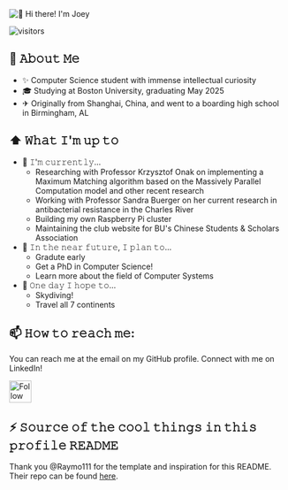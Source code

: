 <!--
**Jioey/Jioey** is a ✨ _special_ ✨ repository because its `README.md` (this file) appears on your GitHub profile.

Here are some ideas to get you started:

- 🔭 I’m currently working on ...
- 🌱 I’m currently learning ...
- 👯 I’m looking to collaborate on ...
- 🤔 I’m looking for help with ...
- 💬 Ask me about ...
- 📫 How to reach me: ...
- 😄 Pronouns: ...
- ⚡ Fun fact: ...

Emoji Cheatsheet: https://www.webfx.com/tools/emoji-cheat-sheet/
-->

<img src="https://github.com/Jioey/Jioey/blob/main/intro.gif" alt="👋 Hi there! I'm Joey" title="👋 Hi there! I'm Joey"/>

![visitors](https://vbr.nathanchung.dev/badge?page_id=Jioey.Jioey&color=00cf00)

## :book: 𝙰𝚋𝚘𝚞𝚝 𝙼𝚎
- ✨ Computer Science student with immense intellectual curiosity
- 🎓 Studying at Boston University, graduating May 2025
- ✈ Originally from Shanghai, China, and went to a boarding high school in Birmingham, AL

## ⬆ 𝚆𝚑𝚊𝚝 𝙸'𝚖 𝚞𝚙 𝚝𝚘
- 🔨 𝙸'𝚖 𝚌𝚞𝚛𝚛𝚎𝚗𝚝𝚕𝚢...
  - Researching with Professor Krzysztof Onak on implementing a Maximum Matching algorithm based on the Massively Parallel Computation model and other recent research
  - Working with Professor Sandra Buerger on her current research in antibacterial resistance in the Charles River
  - Building my own Raspberry Pi cluster
  - Maintaining the club website for BU's Chinese Students & Scholars Association
- 🎯 𝙸𝚗 𝚝𝚑𝚎 𝚗𝚎𝚊𝚛 𝚏𝚞𝚝𝚞𝚛𝚎, 𝙸 𝚙𝚕𝚊𝚗 𝚝𝚘...
  - Gradute early
  - Get a PhD in Computer Science!
  - Learn more about the field of Computer Systems
- 🤞 𝙾𝚗𝚎 𝚍𝚊𝚢 𝙸 𝚑𝚘𝚙𝚎 𝚝𝚘...
  - Skydiving!
  - Travel all 7 continents
<!-- - 🤔 𝙻𝚒𝚜𝚝 𝚘𝚏 𝚒𝚜𝚜𝚞𝚎𝚜 𝙸 𝚗𝚎𝚎𝚍 𝚑𝚎𝚕𝚙 𝚠𝚒𝚝𝚑: -->

<!-- Metrics -- currently broken, uses [https://github.com/marketplace/actions/metrics-embed](https://github.com/lowlighter/metrics)
## 🔔 𝙼𝚢 𝙻𝚊𝚝𝚎𝚜𝚝 𝙶𝚒𝚝𝙷𝚞𝚋 𝙼𝚎𝚝𝚛𝚒𝚌𝚜
![Metrics](https://metrics.lecoq.io/Jioey?template=classic&base.header=0&gists=1&lines=1&config.timezone=America%2FToronto)
-->
## 📫 𝙷𝚘𝚠 𝚝𝚘 𝚛𝚎𝚊𝚌𝚑 𝚖𝚎:
You can reach me at the email on my GitHub profile. Connect with me on LinkedIn!

[<img src="https://raw.githubusercontent.com/Raymo111/Raymo111/master/socials/linkedin.png" height="40em" align="center" alt="Follow me on LinkedIn" title="Follow me on LinkedIn"/>](https://www.linkedin.com/in/joey-yifan-zhu/)

## ⚡ 𝚂𝚘𝚞𝚛𝚌𝚎 𝚘𝚏 𝚝𝚑𝚎 𝚌𝚘𝚘𝚕 𝚝𝚑𝚒𝚗𝚐𝚜 𝚒𝚗 𝚝𝚑𝚒𝚜 𝚙𝚛𝚘𝚏𝚒𝚕𝚎 𝚁𝙴𝙰𝙳𝙼𝙴
Thank you @Raymo111 for the template and inspiration for this README. Their repo can be found [here](https://github.com/Raymo111/Raymo111/tree/master).
